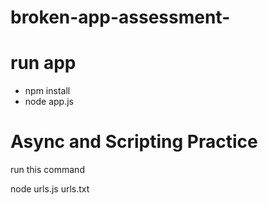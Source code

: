 # broken-app-assessment-

# run app

- npm install
- node app.js

# Async and Scripting Practice

run this command

node urls.js urls.txt
